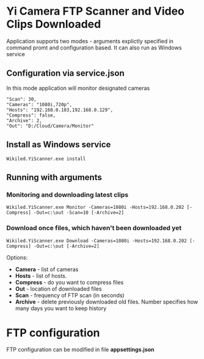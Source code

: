 # Yi Camera FTP Scanner and Video Clips Downloaded

Application supports two modes - arguments explictly specified in command promt and configuration based.
It can also run as Windows service

## Configuration via service.json
In this mode application will monitor designated cameras

```
"Scan": 30,
"Cameras": "1080i,720p",
"Hosts": "192.168.0.103,192.168.0.129",
"Compress": false,
"Archive": 2,
"Out": "D:/Cloud/Camera/Monitor"
```

## Install as Windows service
```
Wikiled.YiScanner.exe install
```

## Running with arguments

### Monitoring and downloading latest clips

```
Wikiled.YiScanner.exe Monitor -Cameras=1080i -Hosts=192.168.0.202 [-Compress] -Out=c:\out -Scan=10 [-Archive=2]
```

### Download once files, which haven't been downloaded yet

```
Wikiled.YiScanner.exe Download -Cameras=1080i -Hosts=192.168.0.202 [-Compress] -Out=c:\out [-Archive=2]
```

Options:
- **Camera** - list of cameras
- **Hosts** - list of hosts. 
- **Compress** - do you want to compress files
- **Out** - location of downloaded files
- **Scan** - frequency of FTP scan (in seconds)
- **Archive** - delete previously downloaded old files. Number specifies how many days you want to keep history


# FTP configuration 
FTP configuration can be modified in file **appsettings.json**
